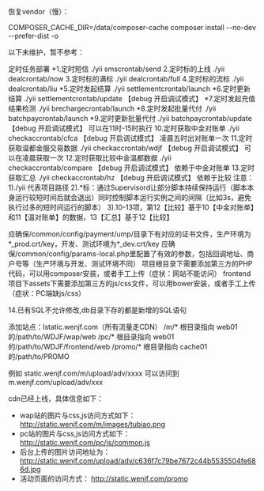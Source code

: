 恢复vendor（慢）：

COMPOSER_CACHE_DIR=/data/composer-cache composer install --no-dev --prefer-dist -o

以下未维护，暂不参考：

定时任务部署
*1.定时短信 ./yii smscrontab/send
2.定时标的上线 ./yii dealcrontab/now
3.定时标的满标 ./yii dealcrontab/full
4.定时标的流标 ./yii dealcrontab/liu
*5.定时发起结算 ./yii settlementcrontab/launch
*6.定时更新结算 ./yii settlementcrontab/update 【debug 开启调试模式】
*7.定时发起充值结果检测 ./yii brechargecrontab/launch
*8.定时发起批量代付 ./yii batchpaycrontab/launch
*9.定时更新批量代付 ./yii batchpaycrontab/update 【debug 开启调试模式】 可以在11时-15时执行
10.定时获取中金对账单 ./yii checkaccrontab/cfca 【debug 开启调试模式】 凌晨五时出对账单一次
11.定时获取温都金服交易数据 ./yii checkaccrontab/wdjf 【debug 开启调试模式】 可以在凌晨获取一次
12.定时获取比较中金温都数据 ./yii checkaccrontab/compare 【debug 开启调试模式】 依赖于中金对账单
13.定时获取汇总 ./yii checkaccrontab/hz  【debug 开启调试模式】 依赖于比较
注意：
1)./yii 代表项目路径
2).*标：通过Supervisord让部分脚本持续保持运行（脚本本身运行较短时间后就会退出）同时控制脚本运行实例之间的间隔（比如3s，避免执行过多的短时间运行的脚本）
3).10-13项，第12【比较】基于10【中金对账单】和11【温对账单】的数据，13【汇总】基于12【比较】

应确保/common/config/payment/ump/目录下有对应的证书文件，生产环境为*_prod.crt/key，开发、测试环境为*_dev.crt/key
应确保/common/config/params-local.php里配置了有效的参数，包括回调地址、商户号等（生产环境与开发、测试环境不同）
项目根目录下需要添加第三方的PHP代码，可以用composer安装，或者手工上传（症状：网站不能访问）
frontend项目下assets下需要添加第三方的js/css文件，可以用bower安装，或者手工上传（症状：PC端缺js/css）

14.已有SQL不允许修改,db目录下存的都是新增的SQL语句

添加站点：lstatic.wenjf.com（所有流量走CDN）
/m/* 根目录指向 web01的/path/to/WDJF/wap/web
/pc/* 根目录指向 web01的/path/to/WDJF/frontend/web
/promo/* 根目录指向 cache01的/path/to/PROMO

例如 static.wenjf.com/m/upload/adv/xxxx 可以访问到 m.wenjf.com/upload/adv/xxx

cdn已经上线，具体信息如下：

- wap站的图片与css,js访问方式如下： http://static.wenjf.com/m/images/tubiao.png
- pc站的图片与css,js访问方式如下： http://static.wenjf.com/pc/js/common.js
- 后台上传的图片访问地址为： http://static.wenjf.com/upload/adv/c636f7c79be7672c44b5535504fe686d.jpg
- 活动页面的访问方式： http://static.wenjf.com/promo
